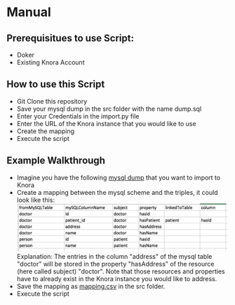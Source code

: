 # Manual

## Prerequisitues to use Script:
* Doker
* Existing Knora Account

## How to use this Script
* Git Clone this repository
* Save your mysql dump in the src folder with the name dump.sql
* Enter your Credentials in the import.py file
* Enter the URL of the Knora instance that you would like to use
* Create the mapping
* Execute the script


## Example Walkthrough
* Imagine you have the following [mysql dump](https://github.com/nie-ine/Scripts/blob/master/MySQLToKnora/src/dump.sql) that you want to import to Knora
* Create a mapping between the mysql scheme and the triples, it could look like this:
![figure](mapping.png)
Explanation: The entries in the column "address" of the mysql table "doctor" will be stored in the property "hasAddress" of the resource (here called subject) "doctor". Note that those resources and properties have to already exist in the Knora instance you would like to address.
* Save the mapping as [mapping.csv](https://github.com/nie-ine/Scripts/blob/master/MySQLToKnora/src/mapping.csv) in the src folder.
* Execute the script 